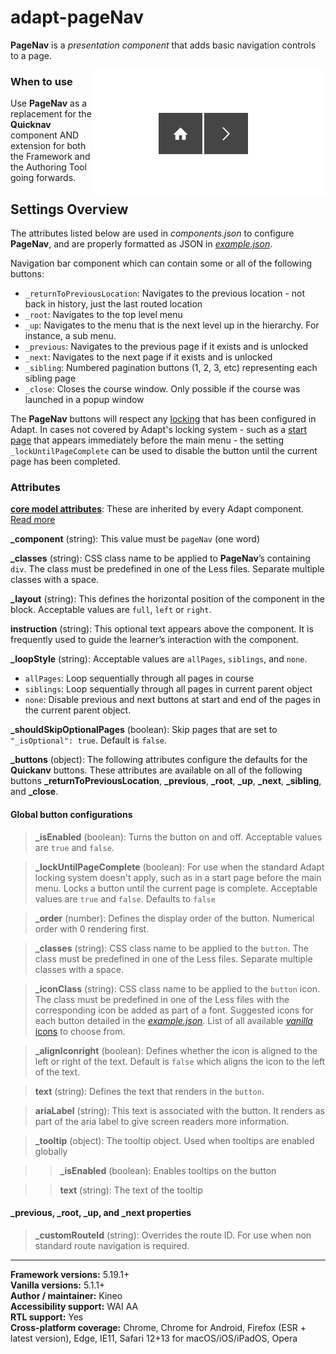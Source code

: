 # adapt-pageNav

**PageNav** is a *presentation component* that adds basic navigation controls to a page.

<img src="demo.gif" alt="the page nav extension in action" align="right">

### When to use
Use **PageNav** as a replacement for the **Quicknav** component AND extension for both the Framework and the Authoring Tool going forwards.

## Settings Overview

The attributes listed below are used in *components.json* to configure **PageNav**, and are properly formatted as JSON in [*example.json*](https://github.com/cgkineo/adapt-pageNav/blob/master/example.json).

Navigation bar component which can contain some or all of the following buttons:

- `_returnToPreviousLocation`: Navigates to the previous location - not back in history, just the last routed location
- `_root`: Navigates to the top level menu
- `_up`: Navigates to the menu that is the next level up in the hierarchy. For instance, a sub menu.
- `_previous`: Navigates to the previous page if it exists and is unlocked
- `_next`: Navigates to the next page if it exists and is unlocked
- `_sibling`: Numbered pagination buttons (1, 2, 3, etc) representing each sibling page
- `_close`: Closes the course window. Only possible if the course was launched in a popup window

The **PageNav** buttons will respect any [locking](https://github.com/adaptlearning/adapt_framework/wiki/Locking-objects-with-'_isLocked'-and-'_lockType'#using-locking-with-menus) that has been configured in Adapt. In cases not covered by Adapt's locking system - such as a [start page](https://github.com/adaptlearning/adapt_framework/wiki/Content-starts-with-course.json#example-1) that appears immediately before the main menu - the setting `_lockUntilPageComplete` can be used to disable the button until the current page has been completed.

### Attributes

[**core model attributes**](https://github.com/adaptlearning/adapt_framework/wiki/Core-model-attributes): These are inherited by every Adapt component. [Read more](https://github.com/adaptlearning/adapt_framework/wiki/Core-model-attributes)

**\_component** (string): This value must be `pageNav` (one word)

**\_classes** (string): CSS class name to be applied to **PageNav**’s containing `div`. The class must be predefined in one of the Less files. Separate multiple classes with a space.

**\_layout** (string): This defines the horizontal position of the component in the block. Acceptable values are `full`, `left` or `right`.

**instruction** (string): This optional text appears above the component. It is frequently used to guide the learner’s interaction with the component.

**\_loopStyle** (string): Acceptable values are `allPages`, `siblings`, and `none`.
- `allPages`: Loop sequentially through all pages in course
- `siblings`: Loop sequentially through all pages in current parent object
- `none`: Disable previous and next buttons at start and end of the pages in the current parent object.

**\_shouldSkipOptionalPages** (boolean): Skip pages that are set to `"_isOptional": true`. Default is `false`.

**\_buttons** (object): The following attributes configure the defaults for the **Quickanv** buttons. These attributes are available on all of the following buttons **\_returnToPreviousLocation**, **\_previous**, **\_root**, **\_up**, **\_next**, **\_sibling**, and **\_close**.

#### Global button configurations

>**\_isEnabled** (boolean): Turns the button on and off. Acceptable values are `true` and `false`.

>**\_lockUntilPageComplete** (boolean): For use when the standard Adapt locking system doesn't apply, such as in a start page before the main menu. Locks a button until the current page is complete. Acceptable values are `true` and `false`. Defaults to `false`

>**\_order** (number): Defines the display order of the button. Numerical order with 0 rendering first.

>**\_classes** (string): CSS class name to be applied to the `button`. The class must be predefined in one of the Less files. Separate multiple classes with a space.

>**\_iconClass** (string): CSS class name to be applied to the `button` icon. The class must be predefined in one of the Less files with the corresponding icon be added as part of a font. Suggested icons for each button detailed in the [_example.json_](https://github.com/cgkineo/adapt-pageNav/blob/master/example.json). List of all available [_vanilla_ icons](https://github.com/adaptlearning/adapt-contrib-vanilla/wiki/Icons) to choose from.

>**\_alignIconright** (boolean): Defines whether the icon is aligned to the left or right of the text. Default is `false` which aligns the icon to the left of the text.

>**text** (string): Defines the text that renders in the `button`.

>**ariaLabel** (string): This text is associated with the button. It renders as part of the aria label to give screen readers more information.

> **\_tooltip** (object): The tooltip object. Used when tooltips are enabled globally

>> **\_isEnabled** (boolean): Enables tooltips on the button

>> **text** (string): The text of the tooltip

#### **\_previous**, **\_root**, **\_up**, and **\_next** properties

>**\_customRouteId** (string): Overrides the route ID. For use when non standard route navigation is required.

----------------------------

**Framework versions:**  5.19.1+<br>
**Vanilla versions:**  5.1.1+<br>
**Author / maintainer:**  Kineo<br>
**Accessibility support:**  WAI AA<br>
**RTL support:**  Yes<br>
**Cross-platform coverage:** Chrome, Chrome for Android, Firefox (ESR + latest version), Edge, IE11, Safari 12+13 for macOS/iOS/iPadOS, Opera<br>
